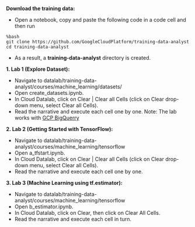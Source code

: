 **Download the training data:**
- Open a notebook, copy and paste the following code in a code cell and then run
```
%bash
git clone https://github.com/GoogleCloudPlatform/training-data-analyst
cd training-data-analyst
```
- As a result, a **training-data-analyst** directory is created.

**1. Lab 1 (Explore Dataset):**
- Navigate to datalab/training-data-analyst/courses/machine_learning/datasets/
- Open create_datasets.ipynb.
- In Cloud Datalab, click on Clear | Clear all Cells (click on Clear drop-down menu, select Clear all Cells).
- Read the narrative and execute each cell one by one.
Note: The lab works with [GCP BigQuerry](https://bigquery.cloud.google.com)

**2. Lab 2 (Getting Started with TensorFlow):**
- Navigate to datalab/training-data-analyst/courses/machine_learning/tensorflow
- Open a_tfstart.ipynb.
- In Cloud Datalab, click on Clear | Clear all Cells (click on Clear drop-down menu, select Clear all Cells).
- Read the narrative and execute each cell one by one.

**3. Lab 3 (Machine Learning using tf.estimator):**
- Navigate to datalab/training-data-analyst/courses/machine_learning/tensorflow
- Open b_estimator.ipynb.
- In Cloud Datalab, click on Clear, then click on Clear All Cells.
- Read the narrative and execute each cell in turn.
